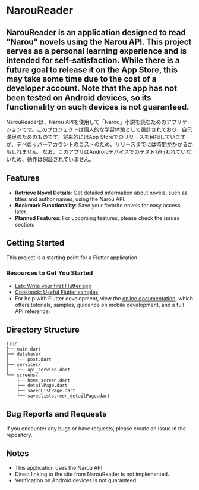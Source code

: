 # NarouReader

NarouReader is an application designed to read "Narou" novels using the Narou API. This project serves as a personal learning experience and is intended for self-satisfaction. While there is a future goal to release it on the App Store, this may take some time due to the cost of a developer account. Note that the app has not been tested on Android devices, so its functionality on such devices is not guaranteed.
--- 
NarouReaderは、Narou APIを使用して「Narou」小説を読むためのアプリケーションです。このプロジェクトは個人的な学習体験として設計されており、自己満足のためのものです。将来的にはApp Storeでのリリースを目指していますが、デベロッパーアカウントのコストのため、リリースまでには時間がかかるかもしれません。なお、このアプリはAndroidデバイスでのテストが行われていないため、動作は保証されていません。

## Features

- **Retrieve Novel Details**: Get detailed information about novels, such as titles and author names, using the Narou API.
- **Bookmark Functionality**: Save your favorite novels for easy access later.
- **Planned Features**: For upcoming features, please check the issues section.

## Getting Started

This project is a starting point for a Flutter application.

### Resources to Get You Started

- [Lab: Write your first Flutter app](https://docs.flutter.dev/get-started/codelab)
- [Cookbook: Useful Flutter samples](https://docs.flutter.dev/cookbook)
- For help with Flutter development, view the [online documentation](https://docs.flutter.dev/), which offers tutorials, samples, guidance on mobile development, and a full API reference.

## Directory Structure

```
lib/
├── main.dart
├── database/
│   └── post.dart
├── services/
│   └── api_service.dart
└── screens/
    ├── home_screen.dart
    ├── detailPage.dart
    ├── savedListPage.dart
    └── savedlistscreen_detailPage.dart
```

## Bug Reports and Requests

If you encounter any bugs or have requests, please create an issue in the repository. 

## Notes

- This application uses the Narou API.
- Direct linking to the site from NarouReader is not implemented.
- Verification on Android devices is not guaranteed.
